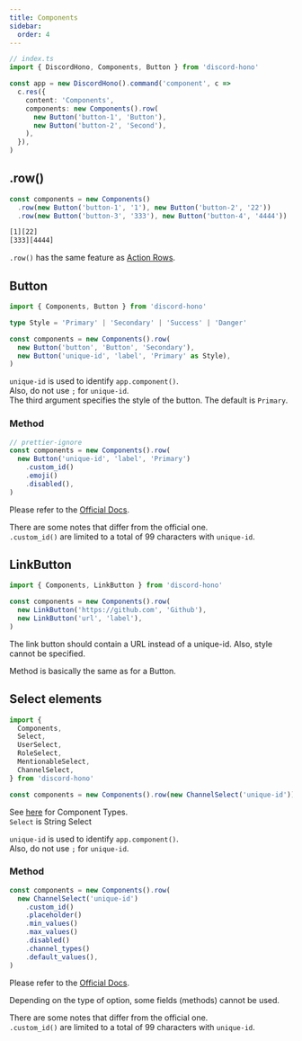 ```yaml
---
title: Components
sidebar:
  order: 4
---
```


```ts
// index.ts
import { DiscordHono, Components, Button } from 'discord-hono'

const app = new DiscordHono().command('component', c =>
  c.res({
    content: 'Components',
    components: new Components().row(
      new Button('button-1', 'Button'),
      new Button('button-2', 'Second'),
    ),
  }),
)
```

## .row()

```ts
const components = new Components()
  .row(new Button('button-1', '1'), new Button('button-2', '22'))
  .row(new Button('button-3', '333'), new Button('button-4', '4444'))
```

```bash title="Discord Bot Components Response"
[1][22]
[333][4444]
```

`.row()` has the same feature as [Action Rows](https://discord.com/developers/docs/interactions/message-components#action-rows).

## Button

```ts
import { Components, Button } from 'discord-hono'

type Style = 'Primary' | 'Secondary' | 'Success' | 'Danger'

const components = new Components().row(
  new Button('button', 'Button', 'Secondary'),
  new Button('unique-id', 'label', 'Primary' as Style),
)
```

`unique-id` is used to identify `app.component()`.  
Also, do not use `;` for `unique-id`.  
The third argument specifies the style of the button. The default is `Primary`.

### Method

```ts
// prettier-ignore
const components = new Components().row(
  new Button('unique-id', 'label', 'Primary')
    .custom_id()
    .emoji()
    .disabled(),
)
```

Please refer to the [Official Docs](https://discord.com/developers/docs/interactions/message-components#button-object).

There are some notes that differ from the official one.  
`.custom_id()` are limited to a total of 99 characters with `unique-id`.

## LinkButton

```ts
import { Components, LinkButton } from 'discord-hono'

const components = new Components().row(
  new LinkButton('https://github.com', 'Github'),
  new LinkButton('url', 'label'),
)
```

The link button should contain a URL instead of a unique-id. Also, style cannot be specified.

Method is basically the same as for a Button.

## Select elements

```ts
import {
  Components,
  Select,
  UserSelect,
  RoleSelect,
  MentionableSelect,
  ChannelSelect,
} from 'discord-hono'

const components = new Components().row(new ChannelSelect('unique-id'))
```

See [here](https://discord.com/developers/docs/interactions/message-components#component-object-component-types) for Component Types.  
`Select` is String Select

`unique-id` is used to identify `app.component()`.  
Also, do not use `;` for `unique-id`.

### Method

```ts
const components = new Components().row(
  new ChannelSelect('unique-id')
    .custom_id()
    .placeholder()
    .min_values()
    .max_values()
    .disabled()
    .channel_types()
    .default_values(),
)
```

Please refer to the [Official Docs](https://discord.com/developers/docs/interactions/message-components#select-menu-object).

Depending on the type of option, some fields (methods) cannot be used.

There are some notes that differ from the official one.  
`.custom_id()` are limited to a total of 99 characters with `unique-id`.
